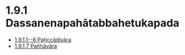 

# 1.9.1 Dassanenapahātabbahetukapada

* [1.9.1.1--6 Paṭiccādivāra](1.9.1/1.9.1.1--6.md)
* [1.9.1.7 Pañhāvāra](1.9.1/1.9.1.7.md)



